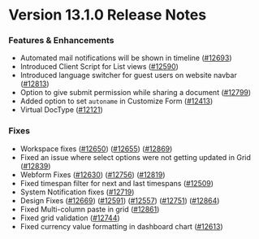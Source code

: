 # Version 13.1.0 Release Notes

### Features & Enhancements

- Automated mail notifications will be shown in timeline ([#12693](https://github.com/netmanthan/shoperframeworks/pull/12693))
- Introduced Client Script for List views ([#12590](https://github.com/netmanthan/shoperframeworks/pull/12590))
- Introduced language switcher for guest users on website navbar ([#12813](https://github.com/netmanthan/shoperframeworks/pull/12813))
- Option to give submit permission while sharing a document ([#12799](https://github.com/netmanthan/shoperframeworks/pull/12799))
- Added option to set `autoname` in Customize Form ([#12413](https://github.com/netmanthan/shoperframeworks/pull/12413))
- Virtual DocType ([#12121](https://github.com/netmanthan/shoperframeworks/pull/12121))

### Fixes

- Workspace fixes ([#12650](https://github.com/netmanthan/shoperframeworks/pull/12650)) ([#12655](https://github.com/netmanthan/shoperframeworks/pull/12655)) ([#12869](https://github.com/netmanthan/shoperframeworks/pull/12869))
- Fixed an issue where select options were not getting updated in Grid ([#12839](https://github.com/netmanthan/shoperframeworks/pull/12839))
- Webform Fixes ([#12630](https://github.com/netmanthan/shoperframeworks/pull/12630)) ([#12756](https://github.com/netmanthan/shoperframeworks/pull/12756)) ([#12819](https://github.com/netmanthan/shoperframeworks/pull/12819))
- Fixed timespan filter for next and last timespans ([#12509](https://github.com/netmanthan/shoperframeworks/pull/12509))
- System Notification fixes ([#12719](https://github.com/netmanthan/shoperframeworks/pull/12719))
- Design Fixes ([#12669](https://github.com/netmanthan/shoperframeworks/pull/12669)) ([#12591](https://github.com/netmanthan/shoperframeworks/pull/12591)) ([#12557](https://github.com/netmanthan/shoperframeworks/pull/12557)) ([#12751](https://github.com/netmanthan/shoperframeworks/pull/12751)) ([#12864](https://github.com/netmanthan/shoperframeworks/pull/12864))
- Fixed Multi-column paste in grid ([#12861](https://github.com/netmanthan/shoperframeworks/pull/12861))
- Fixed grid validation ([#12744](https://github.com/netmanthan/shoperframeworks/pull/12744))
- Fixed currency value formatting in dashboard chart ([#12613](https://github.com/netmanthan/shoperframeworks/pull/12613))
